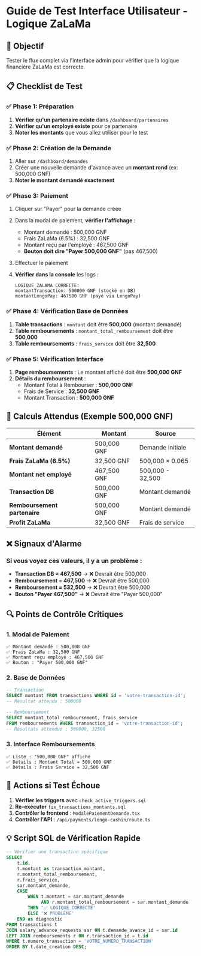 # Guide de Test Interface Utilisateur - Logique ZaLaMa

## 🎯 Objectif
Tester le flux complet via l'interface admin pour vérifier que la logique financière ZaLaMa est correcte.

## 📋 Checklist de Test

### ✅ Phase 1: Préparation
1. **Vérifier qu'un partenaire existe** dans `/dashboard/partenaires`
2. **Vérifier qu'un employé existe** pour ce partenaire
3. **Noter les montants** que vous allez utiliser pour le test

### ✅ Phase 2: Création de la Demande
1. Aller sur `/dashboard/demandes`
2. Créer une nouvelle demande d'avance avec un **montant rond** (ex: 500,000 GNF)
3. **Noter le montant demandé exactement**

### ✅ Phase 3: Paiement
1. Cliquer sur "Payer" pour la demande créée
2. Dans la modal de paiement, **vérifier l'affichage** :
   - Montant demandé : 500,000 GNF
   - Frais ZaLaMa (6.5%) : 32,500 GNF  
   - Montant reçu par l'employé : 467,500 GNF
   - **Bouton doit dire "Payer 500,000 GNF"** (pas 467,500)

3. Effectuer le paiement
4. **Vérifier dans la console** les logs :
   ```
   LOGIQUE ZALAMA CORRECTE:
   montantTransaction: 500000 GNF (stocké en DB)
   montantLengoPay: 467500 GNF (payé via LengoPay)
   ```

### ✅ Phase 4: Vérification Base de Données
1. **Table transactions** : `montant` doit être **500,000** (montant demandé)
2. **Table remboursements** : `montant_total_remboursement` doit être **500,000**
3. **Table remboursements** : `frais_service` doit être **32,500**

### ✅ Phase 5: Vérification Interface
1. **Page remboursements** : Le montant affiché doit être **500,000 GNF**
2. **Détails du remboursement** : 
   - Montant Total à Rembourser : **500,000 GNF**
   - Frais de Service : **32,500 GNF**
   - Montant Transaction : **500,000 GNF**

## 🧮 Calculs Attendus (Exemple 500,000 GNF)

| Élément | Montant | Source |
|---------|---------|---------|
| **Montant demandé** | 500,000 GNF | Demande initiale |
| **Frais ZaLaMa (6.5%)** | 32,500 GNF | 500,000 × 0.065 |
| **Montant net employé** | 467,500 GNF | 500,000 - 32,500 |
| **Transaction DB** | 500,000 GNF | Montant demandé |
| **Remboursement partenaire** | 500,000 GNF | Montant demandé |
| **Profit ZaLaMa** | 32,500 GNF | Frais de service |

## ❌ Signaux d'Alarme

### Si vous voyez ces valeurs, il y a un problème :
- **Transaction DB = 467,500** → ❌ Devrait être 500,000
- **Remboursement = 467,500** → ❌ Devrait être 500,000  
- **Remboursement = 532,500** → ❌ Devrait être 500,000
- **Bouton "Payer 467,500"** → ❌ Devrait être "Payer 500,000"

## 🔍 Points de Contrôle Critiques

### 1. **Modal de Paiement**
```
✅ Montant demandé : 500,000 GNF
✅ Frais ZaLaMa : 32,500 GNF
✅ Montant reçu employé : 467,500 GNF
✅ Bouton : "Payer 500,000 GNF"
```

### 2. **Base de Données**
```sql
-- Transaction
SELECT montant FROM transactions WHERE id = 'votre-transaction-id';
-- Résultat attendu : 500000

-- Remboursement  
SELECT montant_total_remboursement, frais_service 
FROM remboursements WHERE transaction_id = 'votre-transaction-id';
-- Résultats attendus : 500000, 32500
```

### 3. **Interface Remboursements**
```
✅ Liste : "500,000 GNF" affiché
✅ Détails : Montant Total = 500,000 GNF
✅ Détails : Frais Service = 32,500 GNF
```

## 🚨 Actions si Test Échoue

1. **Vérifier les triggers** avec `check_active_triggers.sql`
2. **Re-exécuter** `fix_transactions_montants.sql` 
3. **Contrôler le frontend** : `ModalePaiementDemande.tsx` 
4. **Contrôler l'API** : `/api/payments/lengo-cashin/route.ts`

## 💡 Script SQL de Vérification Rapide

```sql
-- Vérifier une transaction spécifique
SELECT 
    t.id,
    t.montant as transaction_montant,
    r.montant_total_remboursement,
    r.frais_service,
    sar.montant_demande,
    CASE 
        WHEN t.montant = sar.montant_demande 
             AND r.montant_total_remboursement = sar.montant_demande
        THEN '✅ LOGIQUE CORRECTE'
        ELSE '❌ PROBLÈME'
    END as diagnostic
FROM transactions t
JOIN salary_advance_requests sar ON t.demande_avance_id = sar.id  
LEFT JOIN remboursements r ON r.transaction_id = t.id
WHERE t.numero_transaction = 'VOTRE_NUMERO_TRANSACTION'
ORDER BY t.date_creation DESC;
``` 